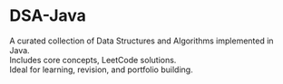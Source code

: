 # DSA-Java
A curated collection of Data Structures and Algorithms implemented in Java.<br>Includes core concepts, LeetCode solutions.<br>Ideal for learning, revision, and portfolio building.
